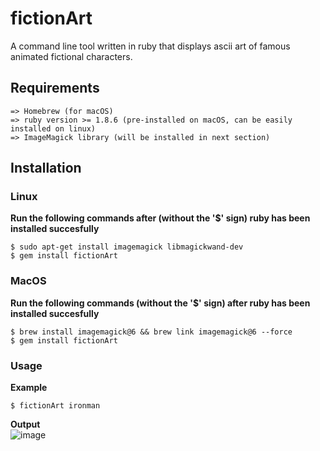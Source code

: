 # fictionArt
A command line tool written in ruby that displays ascii art of famous animated fictional characters.   

## Requirements  
```
=> Homebrew (for macOS)
=> ruby version >= 1.8.6 (pre-installed on macOS, can be easily installed on linux)  
=> ImageMagick library (will be installed in next section)  
```

## Installation  

### Linux  
**Run the following commands after (without the '$' sign) ruby has been installed succesfully**  
```
$ sudo apt-get install imagemagick libmagickwand-dev
$ gem install fictionArt
```  

### MacOS
**Run the following commands (without the '$' sign) after ruby has been installed succesfully**  
```
$ brew install imagemagick@6 && brew link imagemagick@6 --force
$ gem install fictionArt
```  

### Usage 
**Example**  
```
$ fictionArt ironman
```
**Output**  
![image](https://github.com/vaithak/fictionArt/blob/master/example_image.png)  
